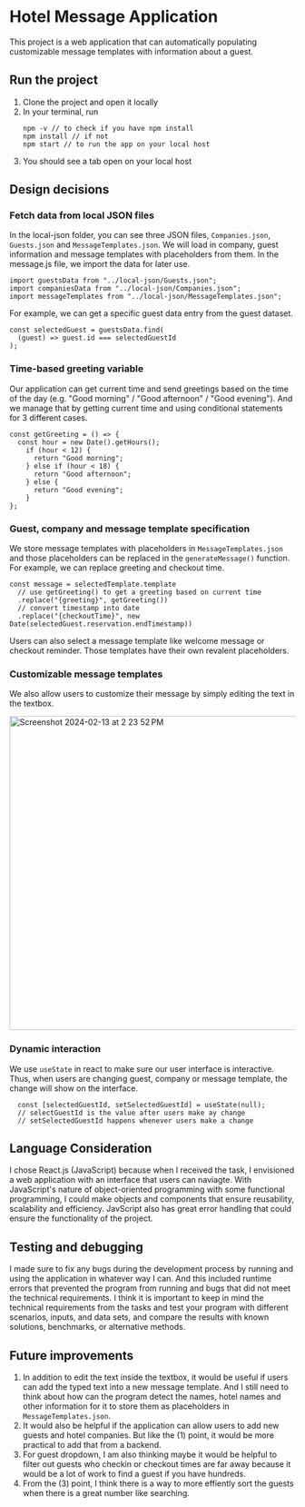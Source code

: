 # Hotel Message Application

This project is a web application that can automatically populating customizable message templates with information about a guest. 

## Run the project

1. Clone the project and open it locally
2. In your terminal, run
   ```
   npm -v // to check if you have npm install
   npm install // if not
   npm start // to run the app on your local host
   ```
3. You should see a tab open on your local host 

## Design decisions 
### Fetch data from local JSON files

In the local-json folder, you can see three JSON files, `Companies.json`, `Guests.json` and `MessageTemplates.json`. We will load in company, guest information and message templates with placeholders from them. In the message.js file, we import the data for later use.
```
import guestsData from "../local-json/Guests.json";
import companiesData from "../local-json/Companies.json";
import messageTemplates from "../local-json/MessageTemplates.json";
```
For example, we can get a specific guest data entry from the guest dataset.
```
const selectedGuest = guestsData.find(
  (guest) => guest.id === selectedGuestId
);
```

### Time-based greeting variable

Our application can get current time and send greetings based on the time of the day (e.g. "Good morning" / "Good afternoon" / "Good evening"). And we manage that by getting current time and using conditional statements for 3 different cases. 
```
const getGreeting = () => {
  const hour = new Date().getHours();
    if (hour < 12) {
      return "Good morning";
    } else if (hour < 18) {
      return "Good afternoon";
    } else {
      return "Good evening";
    }
};
```

### Guest, company and message template specification 

We store message templates with placeholders in `MessageTemplates.json` and those placeholders can be replaced in the `generateMessage()` function. For example, we can replace greeting and checkout time. 
```
const message = selectedTemplate.template
  // use getGreeting() to get a greeting based on current time 
  .replace("{greeting}", getGreeting())
  // convert timestamp into date
  .replace("{checkoutTime}", new Date(selectedGuest.reservation.endTimestamp))
```
Users can also select a message template like welcome message or checkout reminder. Those templates have their own revalent placeholders. 

### Customizable message templates

We also allow users to customize their message by simply editing the text in the textbox. 

<img width="553" alt="Screenshot 2024-02-13 at 2 23 52 PM" src="https://github.com/chia-lun/Hotel-Message-Project/assets/54944966/7415ab07-a605-4a06-8c35-bdd651f077e3">

### Dynamic interaction 

We use `useState` in react to make sure our user interface is interactive. Thus, when users are changing guest, company or message template, the change will show on the interface. 
```
  const [selectedGuestId, setSelectedGuestId] = useState(null);
  // selectGuestId is the value after users make ay change
  // setSelectedGuestId happens whenever users make a change 
```

## Language Consideration 

I chose React.js (JavaScript) because when I received the task, I envisioned a web application with an interface that users can naviagte. With JavaScript's nature of object-oriented programming with some functional programming, I could make objects and components that ensure reusability, scalability and efficiency. JavScript also has great error handling that could ensure the functionality of the project. 

## Testing and debugging 

I made sure to fix any bugs during the development process by running and using the application in whatever way I can. And this included runtime errors that prevented the program from running and bugs that did not meet the technical requirements. I think it is important to keep in mind the technical requirements from the tasks and test your program with different scenarios, inputs, and data sets, and compare the results with known solutions, benchmarks, or alternative methods. 

## Future improvements

1. In addition to edit the text inside the textbox, it would be useful if users can add the typed text into a new message template. And I still need to think about how can the program detect the names, hotel names and other information for it to store them as placeholders in `MessageTemplates.json`.
2. It would also be helpful if the application can allow users to add new guests and hotel companies. But like the (1) point, it would be more practical to add that from a backend.
3. For guest dropdown, I am also thinking maybe it would be helpful to filter out guests who checkin or checkout times are far away because it would be a lot of work to find a guest if you have hundreds.
4. From the (3) point, I think there is a way to more effiently sort the guests when there is a great number like searching. 






